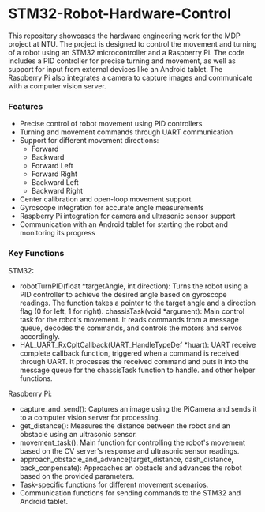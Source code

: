 # STM32-Robot-Hardware-Control
This repository showcases the hardware engineering work for the MDP project at NTU. The project is designed to control the movement and turning of a robot using an STM32 microcontroller and a Raspberry Pi. The code includes a PID controller for precise turning and movement, as well as support for input from external devices like an Android tablet. The Raspberry Pi also integrates a camera to capture images and communicate with a computer vision server.

### Features
* Precise control of robot movement using PID controllers
* Turning and movement commands through UART communication
* Support for different movement directions:
  * Forward
  * Backward
  * Forward Left
  * Forward Right
  * Backward Left
  * Backward Right
*  Center calibration and open-loop movement support
* Gyroscope integration for accurate angle measurements
* Raspberry Pi integration for camera and ultrasonic sensor support
* Communication with an Android tablet for starting the robot and monitoring its progress

### Key Functions
STM32:
 * robotTurnPID(float *targetAngle, int direction): Turns the robot using a PID controller to achieve the desired angle based on gyroscope readings. The function takes a pointer to the target angle and a direction flag (0 for left, 1 for right).
chassisTask(void *argument): Main control task for the robot's movement. It reads commands from a message queue, decodes the commands, and controls the motors and servos accordingly.
 * HAL_UART_RxCpltCallback(UART_HandleTypeDef *huart): UART receive complete callback function, triggered when a command is received through UART. It processes the received command and puts it into the message queue for the chassisTask function to handle.
and other helper functions.


Raspberry Pi:
 * capture_and_send(): Captures an image using the PiCamera and sends it to a computer vision server for processing.
 * get_distance(): Measures the distance between the robot and an obstacle using an ultrasonic sensor.
 * movement_task(): Main function for controlling the robot's movement based on the CV server's response and ultrasonic sensor readings.
 * approach_obstacle_and_advance(target_distance, dash_distance, back_conpensate): Approaches an obstacle and advances the robot based on the provided parameters.
 * Task-specific functions for different movement scenarios.
 * Communication functions for sending commands to the STM32 and Android tablet.
